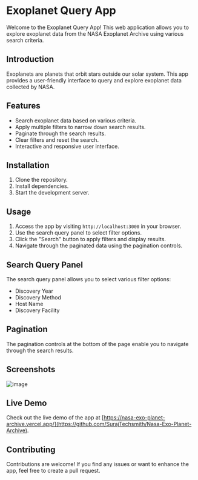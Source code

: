 # Exoplanet Query App

Welcome to the Exoplanet Query App! This web application allows you to explore exoplanet data from the NASA Exoplanet Archive using various search criteria.

## Introduction

Exoplanets are planets that orbit stars outside our solar system. This app provides a user-friendly interface to query and explore exoplanet data collected by NASA.

## Features

- Search exoplanet data based on various criteria.
- Apply multiple filters to narrow down search results.
- Paginate through the search results.
- Clear filters and reset the search.
- Interactive and responsive user interface.

## Installation

1. Clone the repository.
2. Install dependencies.
3. Start the development server.

## Usage

1. Access the app by visiting `http://localhost:3000` in your browser.
2. Use the search query panel to select filter options.
3. Click the "Search" button to apply filters and display results.
4. Navigate through the paginated data using the pagination controls.

## Search Query Panel

The search query panel allows you to select various filter options:
- Discovery Year
- Discovery Method
- Host Name
- Discovery Facility

## Pagination

The pagination controls at the bottom of the page enable you to navigate through the search results.

## Screenshots

![image](https://github.com/SurajTechsmith/Nasa-Exo-Planet-Archive/assets/132484115/e15bda65-5afc-49eb-9ee8-24840dadf90a)


## Live Demo

Check out the live demo of the app at [https://nasa-exo-planet-archive.vercel.app/](https://github.com/SurajTechsmith/Nasa-Exo-Planet-Archive).

## Contributing

Contributions are welcome! If you find any issues or want to enhance the app, feel free to create a pull request.
